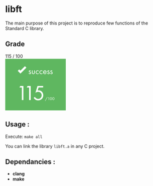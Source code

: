 # libft
The main purpose of this project is to reproduce few functions of the Standard C library.

## Grade
115 / 100
<br>
![Alt text](../images/rank.png)
## Usage :
Execute:   `make all` <br>

You can link the library `libft.a` in any C project.

## Dependancies :
* __clang__
* __make__